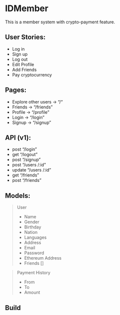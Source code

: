 # IDMember
This is a member system with crypto-payment feature.

## User Stories:
* Log in
* Sign up
* Log out
* Edit Profile
* Add Friends
* Pay cryptocurrency 

## Pages:
* Explore other users -> “/“
* Friends -> “/friends”
* Profile -> “/profile”
* Login -> “/login”
* Signup -> “/signup”

## API (v1): 
* post “/login”
* get “/logout”
* post “/signup”
* post “/users /:id”
* update “/users /:id”
* get “/friends”
* post “/friends”

## Models: 
> User  
> * Name  
> * Gender  
> * Birthday  
> * Nation  
> * Languages  
> * Address  
> * Email  
> * Password  
> * Ethereum Address  
> * Friends []  

> Payment History  
> * From  
> * To   
> * Amount  

## Build
